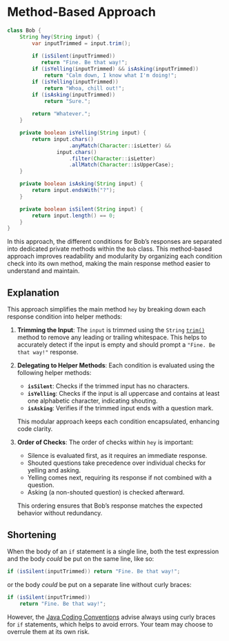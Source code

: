 # Method-Based Approach

```java
class Bob {
    String hey(String input) {
        var inputTrimmed = input.trim();
        
        if (isSilent(inputTrimmed))
           return "Fine. Be that way!";
        if (isYelling(inputTrimmed) && isAsking(inputTrimmed))
            return "Calm down, I know what I'm doing!";
        if (isYelling(inputTrimmed))
            return "Whoa, chill out!";
        if (isAsking(inputTrimmed))
            return "Sure.";
            
        return "Whatever.";
    }

    private boolean isYelling(String input) {
        return input.chars()
                    .anyMatch(Character::isLetter) &&
                input.chars()
                    .filter(Character::isLetter)
                    .allMatch(Character::isUpperCase);
    }

    private boolean isAsking(String input) {
        return input.endsWith("?");
    }

    private boolean isSilent(String input) {
        return input.length() == 0;
    }
}
```

In this approach, the different conditions for Bob’s responses are separated into dedicated private methods within the `Bob` class. This method-based approach improves readability and modularity by organizing each condition check into its own method, making the main response method easier to understand and maintain.

## Explanation

This approach simplifies the main method `hey` by breaking down each response condition into helper methods:

1. **Trimming the Input**:
   The `input` is trimmed using the `String` [`trim()`][trim] method to remove any leading or trailing whitespace. This helps to accurately detect if the input is empty and should prompt a `"Fine. Be that way!"` response.

2. **Delegating to Helper Methods**:
   Each condition is evaluated using the following helper methods:

   - **`isSilent`**: Checks if the trimmed input has no characters.
   - **`isYelling`**: Checks if the input is all uppercase and contains at least one alphabetic character, indicating shouting.
   - **`isAsking`**: Verifies if the trimmed input ends with a question mark.

   This modular approach keeps each condition encapsulated, enhancing code clarity.

3. **Order of Checks**:
   The order of checks within `hey` is important:
   - Silence is evaluated first, as it requires an immediate response.
   - Shouted questions take precedence over individual checks for yelling and asking.
   - Yelling comes next, requiring its response if not combined with a question.
   - Asking (a non-shouted question) is checked afterward.

   This ordering ensures that Bob’s response matches the expected behavior without redundancy.

## Shortening

When the body of an `if` statement is a single line, both the test expression and the body _could_ be put on the same line, like so:

```java
if (isSilent(inputTrimmed)) return "Fine. Be that way!";
```

or the body _could_ be put on a separate line without curly braces:

```java
if (isSilent(inputTrimmed))
    return "Fine. Be that way!";
```

However, the [Java Coding Conventions][coding-conventions] advise always using curly braces for `if` statements, which helps to avoid errors. Your team may choose to overrule them at its own risk.

[trim]: https://docs.oracle.com/javase/7/docs/api/java/lang/String.html#trim()  
[coding-conventions]: https://www.oracle.com/java/technologies/javase/codeconventions-statements.html#449
